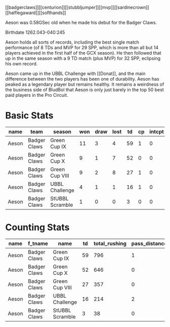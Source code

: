 [[badgerclaws]][[centurion]][[stubbljumper]][[mvp]][[sardinecrown]][[halflegaward]][[softhands]]

Aeson was 0.58GSec old when he made his debut for the Badger Claws.

Birthdate 1262.043-040:245

Aeson holds all sorts of records, including the best single match performance (of 8 TDs and MVP for 29 SPP, which is more than all but 14 players achieved in the first half of the GCX season). He then followed that up in the same season with a 9 TD match (plus MVP) for 32 SPP, eclipsing his own record.

Aeson came up in the UBBL Challenge with [[Donat]], and the main difference between the two players has been one of durability. Aeson has peaked as a legendary player but remains healthy. It remains a weirdness of the business side of BludBol that Aeson is only just barely in the top 50 best paid players in the Pro Circuit.

# Basic Stats

| name  | team         | season          | won  | draw | lost | td   | cp   | intcpt | bh   | si   | ki   | mvp  | spp  |
|-------|--------------|-----------------|------|------|------|------|------|--------|------|------|------|------|------|
| Aeson | Badger Claws | Green Cup IX    |   11 |    3 |    4 |   59 |    1 |      0 |    0 |    0 |    0 |    5 |  203 |
| Aeson | Badger Claws | Green Cup X     |    9 |    1 |    7 |   52 |    0 |      0 |    0 |    0 |    0 |    3 |  171 |
| Aeson | Badger Claws | Green Cup VIII  |    9 |    2 |    8 |   27 |    1 |      0 |    0 |    0 |    0 |    1 |   87 |
| Aeson | Badger Claws | UBBL Challenge  |    4 |    1 |    1 |   16 |    1 |      0 |    0 |    0 |    0 |    1 |   54 |
| Aeson | Badger Claws | StUBBL Scramble |    1 |    0 |    0 |    3 |    0 |      0 |    0 |    0 |    0 |    0 |    9 |

# Counting Stats

| name  | f_tname      | name            | td   | total_rushing | pass_distance | total_touches | cp   | pass_distance | intcpt_rate | sacked | catch_rate |
|-------|--------------|-----------------|------|---------------|---------------|---------------|------|---------------|-------------|--------|------------|
| Aeson | Badger Claws | Green Cup IX    |   59 |           796 |             1 |            64 |    1 |             1 |      0.0000 |      5 |     0.9600 |
| Aeson | Badger Claws | Green Cup X     |   52 |           646 |             0 |            55 |    0 |             0 |        NULL |      1 |     1.0000 |
| Aeson | Badger Claws | Green Cup VIII  |   27 |           357 |             0 |            36 |    1 |             0 |      0.3333 |      0 |     1.0000 |
| Aeson | Badger Claws | UBBL Challenge  |   16 |           214 |             2 |            19 |    1 |             2 |      0.0000 |      0 |     0.8571 |
| Aeson | Badger Claws | StUBBL Scramble |    3 |            38 |             0 |             3 |    0 |             0 |        NULL |      0 |     1.0000 |
